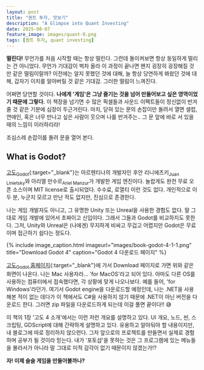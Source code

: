 ```yaml
---
layout: post
title: "퀀트 투자, 맛보기"
description: "A Glimpse into Quant Investing"
date: 2025-08-07
feature_image: images/quant-0.png
tags: [퀀트 투자, quant investing]
---
```


**떨린다!** 무언가를 처음 시작할 때는 항상 떨린다. 그런데 돌이켜보면 항상 동일하게 떨리는 건 아니었다.
무언가 기대감이 벅차 올라 이 과정이 끝나면 왠지 굉장히 굉장해질 것만 같은 떨림이랄까?
이전에는 알지 못했던 것에 대해, 늘 항상 당연하게 봐왔던 것에 대해, 갑자기 이치를 알아버릴 것 같은 기대감. 그러한 떨림이 느껴진다.

어쩌면 당연할 것이다. **나에게 '게임'은 그냥 즐기는 것을 넘어 만들어보고 싶은 영역이었기 때문에 그렇다.**
이 책장을 넘기면 수 많은 픽셀들과 사운드 이펙트들이 정신없이 반겨줄 것 같은 기분에 심장이 두근거린다.
마치, 닫혀 있는 문의 손잡이만 돌려서 열면 셀럽, 연애인, 혹은 너무 만나고 싶은 사람이 웃으며 나를 반겨주는.. 그 문 앞에 바로 서 있을 때의 느낌이 이러하리라! 

조심스레 손잡이를 돌려 문을 열어 본다.

<!--more-->

## What is Godot?

[고도<sub>Godot</sub>](https://godotengine.org){:target="_blank"}는 아르헨티나의 개발자인 후안 리니에츠키<sub>Juan Linietsky</sub>와 아리엘 만수르<sub>Ariel Manzur</sub>가 개발한 게임 엔진이다.
놀랍게도 완전 무료 오픈 소스이며 MIT license로 출시되었다. 수수료, 로열티 이런 것도 없다. 개인적으로 이 두 분, 누군지 모르고 만난 적도 없지만, 진심으로 존경한다.

나는 게임 개발자도 아니고, 그 유명한 Unity 또는 Unreal을 사용한 경험도 없다.
말 그대로 게임 개발에 있어서 초짜이고 신입이다. 그래서 그들과 Godot를 비교하지도 못한다.
그저, Unity와 Unreal은 (나에겐) 무지하게 비싸고 무겁고 어렵지만 Godot은 무료이며 접근하기 쉽다는 정도다.

{% include image_caption.html imageurl="images/book-godot-4-1-1.png" title="Download Godot 4" caption="Godot 4 다운로드 페이지" %}

[고도<sub>Godot</sub> 홈페이지](https://godotengine.org){:target="_blank"}에 가서 Download 페이지로 가면 위와 같은 화면이 나온다. 나는 Mac 사용자라... 'for MacOS'라고 되어 있다.
아마도 다른 OS를 사용하는 컴퓨터에서 접속했다면, 각 상황에 맞게 나오나보다. 예를 들어, 'for Windows'라던가. 여기서 Godot engine을 다운로드할 예정인데, 나는 .NET을 사용해본 적이 없는 데다가 이 책에서도 C#을 사용하지 않기 때문에 .NET이 아닌 버전을 다운로드 한다.
그러면 zip 파일을 다운로드하게 되는데 이걸 풀면 끝이다!! 😅

이 책의 1장 '고도 4 소개'에서는 이런 저런 개요를 설명하고 있다. UI 개요, 노드, 씬, 스크립팅, GDScript에 대해 간략하게 설명하고 있다.
유용하고 알아둬야 할 내용이지만, 내 블로그에 따로 정리하지 않으련다. 그저 앞으로의 프로젝트를 만들면서 실제로 경험하며 공부가 될 것이라 믿는다.
내가 '포토샵'을 못하는 것은 그 프로그램에 있는 메뉴들을 몰라서가 아니라 말 그대로 미적 감각이 없기 때문이지 않겠는가!?

**자! 이제 슬슬 게임을 만들어볼까나?**